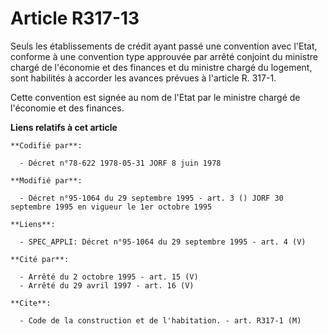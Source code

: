 # Article R317-13

Seuls les établissements de crédit ayant passé une convention avec l'Etat, conforme à une convention type approuvée par
arrêté conjoint du ministre chargé de l'économie et des finances et du ministre chargé du logement, sont habilités à accorder
les avances prévues à l'article R. 317-1.

Cette convention est signée au nom de l'Etat par le ministre chargé de l'économie et des finances.

**Liens relatifs à cet article**

	**Codifié par**:

	  - Décret n°78-622 1978-05-31 JORF 8 juin 1978

	**Modifié par**:

	  - Décret n°95-1064 du 29 septembre 1995 - art. 3 () JORF 30 septembre 1995 en vigueur le 1er octobre 1995

	**Liens**:

	  - SPEC_APPLI: Décret n°95-1064 du 29 septembre 1995 - art. 4 (V)

	**Cité par**:

	  - Arrêté du 2 octobre 1995 - art. 15 (V)
	  - Arrêté du 29 avril 1997 - art. 16 (V)

	**Cite**:

	  - Code de la construction et de l'habitation. - art. R317-1 (M)
